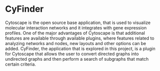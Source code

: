 # CyFinder
Cytoscape is the open source base application, that is used to visualize molecular interaction
networks and it integrates with gene expression profiles. One of the major advantages of
Cytoscape is that additional features are available through available plugins, where features
related to analyzing networks and nodes, new layouts and other options can be added. CyFinder,
the application that is explored in this project, is a plugin for Cytoscape that allows the user to
convert directed graphs into undirected graphs and then perform a search of subgraphs that
match certain criteria.

